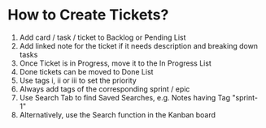 
# How to Create Tickets?
1. Add card / task / ticket to Backlog or Pending List
2. Add linked note for the ticket if it needs description and breaking down tasks
3. Once Ticket is in Progress, move it to the In Progress List
4. Done tickets can be moved to Done List
5. Use tags i, ii or iii to set the priority
6. Always add tags of the corresponding sprint / epic
7. Use Search Tab to find Saved Searches, e.g. Notes having Tag "sprint-1"
8. Alternatively, use the Search function in the Kanban board